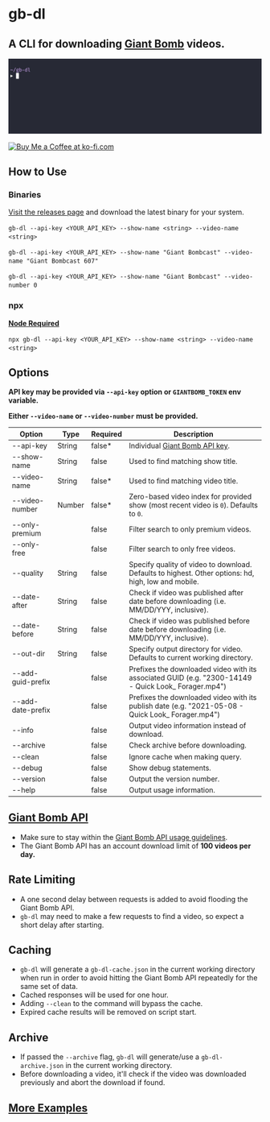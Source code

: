 # gb-dl

## A CLI for downloading [Giant Bomb](https://www.giantbomb.com) videos.

![gb-dl example gif](./docs/gb-dl-example.gif)

<a href='https://ko-fi.com/A0A01PXDX' target='_blank'><img height='36' style='border:0px;height:36px;' src='https://cdn.ko-fi.com/cdn/kofi2.png?v=2' border='0' alt='Buy Me a Coffee at ko-fi.com' /></a>

## How to Use

### Binaries

[Visit the releases page](https://github.com/lightpohl/gb-dl/releases) and download the latest binary for your system.

`gb-dl --api-key <YOUR_API_KEY> --show-name <string> --video-name <string>`

`gb-dl --api-key <YOUR_API_KEY> --show-name "Giant Bombcast" --video-name "Giant Bombcast 607"`

`gb-dl --api-key <YOUR_API_KEY> --show-name "Giant Bombcast" --video-number 0`

### npx

**[Node Required](https://nodejs.org/en/)**

`npx gb-dl --api-key <YOUR_API_KEY> --show-name <string> --video-name <string>`

## Options

**API key may be provided via `--api-key` option or `GIANTBOMB_TOKEN` env variable.**

**Either `--video-name` or `--video-number` must be provided.**

| Option            | Type   | Required | Description                                                                                           |
| ----------------- | ------ | -------- | ----------------------------------------------------------------------------------------------------- |
| --api-key         | String | false\*  | Individual [Giant Bomb API key](https://www.giantbomb.com/api/).                                      |
| --show-name       | String | false    | Used to find matching show title.                                                                     |
| --video-name      | String | false\*  | Used to find matching video title.                                                                    |
| --video-number    | Number | false\*  | Zero-based video index for provided show (most recent video is `0`). Defaults to `0`.                 |
| --only-premium    |        | false    | Filter search to only premium videos.                                                                 |
| --only-free       |        | false    | Filter search to only free videos.                                                                    |
| --quality         | String | false    | Specify quality of video to download. Defaults to highest. Other options: hd, high, low and mobile.   |
| --date-after      | String | false    | Check if video was published after date before downloading (i.e. MM/DD/YYY, inclusive).               |
| --date-before     | String | false    | Check if video was published before date before downloading (i.e. MM/DD/YYY, inclusive).              |
| --out-dir         | String | false    | Specify output directory for video. Defaults to current working directory.                            |
| --add-guid-prefix |        | false    | Prefixes the downloaded video with its associated GUID (e.g. "2300-14149 - Quick Look\_ Forager.mp4") |
| --add-date-prefix |        | false    | Prefixes the downloaded video with its publish date (e.g. "2021-05-08 - Quick Look\_ Forager.mp4")    |
| --info            |        | false    | Output video information instead of download.                                                         |
| --archive         |        | false    | Check archive before downloading.                                                                     |
| --clean           |        | false    | Ignore cache when making query.                                                                       |
| --debug           |        | false    | Show debug statements.                                                                                |
| --version         |        | false    | Output the version number.                                                                            |
| --help            |        | false    | Output usage information.                                                                             |

## [Giant Bomb API](https://www.giantbomb.com/api/)

- Make sure to stay within the [Giant Bomb API usage guidelines](https://www.giantbomb.com/api/).
- The Giant Bomb API has an account download limit of **100 videos per day.**

## Rate Limiting

- A one second delay between requests is added to avoid flooding the Giant Bomb API.
- `gb-dl` may need to make a few requests to find a video, so expect a short delay after starting.

## Caching

- `gb-dl` will generate a `gb-dl-cache.json` in the current working directory when run in order to avoid hitting the Giant Bomb API repeatedly for the same set of data.
- Cached responses will be used for one hour.
- Adding `--clean` to the command will bypass the cache.
- Expired cache results will be removed on script start.

## Archive

- If passed the `--archive` flag, `gb-dl` will generate/use a `gb-dl-archive.json` in the current working directory.
- Before downloading a video, it'll check if the video was downloaded previously and abort the download if found.

## [More Examples](./examples)
